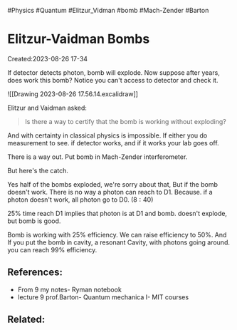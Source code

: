 #Physics #Quantum #Elitzur_Vidman #bomb #Mach-Zender #Barton 

# Elitzur-Vaidman Bombs

Created:2023-08-26 17-34


If detector detects photon, bomb will explode. Now suppose after years, does work this bomb? Notice you can't access to detector and check it.

![[Drawing 2023-08-26 17.56.14.excalidraw]]


 

Elitzur and Vaidman asked:
> Is there a way to certify that the bomb is working without exploding?


And with certainty in classical physics is impossible. If either you do measurement to see. if detector works, and if it works your lab goes off.

There is a way out. Put bomb in Mach-Zender interferometer. 


But here's the catch.

Yes half of the bombs exploded, we're sorry about that, But if the bomb doesn't work. There is no way a photon can reach to D1. Because. if a photon doesn't work, all photon go to D0. $(8:40)$



$25 \%$ time reach D1 implies that photon is at D1 and bomb. doesn't explode, but bomb is good.

Bomb is working with $25\%$ efficiency. We can raise efficiency to $50\%$. And If you put the bomb in cavity, a resonant Cavity, with photons going around. you can reach $99\%$ efficiency.


## References:

- From 9 my notes- Ryman notebook
- lecture 9 prof.Barton- Quantum mechanica I- MIT courses
## Related:



